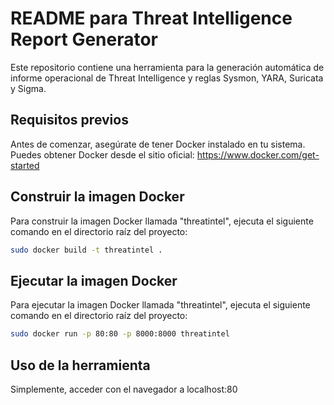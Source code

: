 # README para Threat Intelligence Report Generator

Este repositorio contiene una herramienta para la generación automática de informe operacional de Threat Intelligence y reglas Sysmon, YARA, Suricata y Sigma.

## Requisitos previos

Antes de comenzar, asegúrate de tener Docker instalado en tu sistema. Puedes obtener Docker desde el sitio oficial: https://www.docker.com/get-started

## Construir la imagen Docker

Para construir la imagen Docker llamada "threatintel", ejecuta el siguiente comando en el directorio raíz del proyecto:

```bash
sudo docker build -t threatintel .
```
## Ejecutar la imagen Docker

Para ejecutar la imagen Docker llamada "threatintel", ejecuta el siguiente comando en el directorio raíz del proyecto:

```bash
sudo docker run -p 80:80 -p 8000:8000 threatintel
```

## Uso de la herramienta

Simplemente, acceder con el navegador a localhost:80

